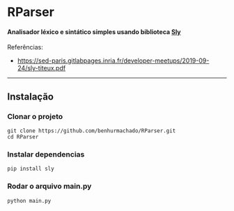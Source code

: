 # RParser

#### Analisador léxico e sintático simples usando biblioteca [Sly](https://sly.readthedocs.io/en/latest/sly.html)

Referências:
  - https://sed-paris.gitlabpages.inria.fr/developer-meetups/2019-09-24/sly-titeux.pdf

---

## Instalação

### Clonar o projeto
    
    git clone https://github.com/benhurmachado/RParser.git
    cd RParser

### Instalar dependencias
    
    pip install sly

### Rodar o arquivo main.py

    python main.py
